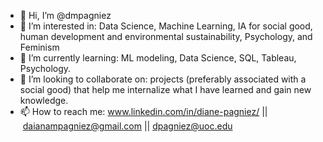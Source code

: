 - 👋 Hi, I’m @dmpagniez
- 👀 I’m interested in: Data Science, Machine Learning, IA for social good, human development and environmental sustainability, Psychology, and Feminism
- 🌱 I’m currently learning: ML modeling, Data Science, SQL, Tableau, Psychology. 
- 💞️ I’m looking to collaborate on: projects (preferably associated with a social good) that help me internalize what I have learned and gain new knowledge.
- 📫 How to reach me: www.linkedin.com/in/diane-pagniez/ || daianampagniez@gmail.com || dpagniez@uoc.edu 

<!---
dmpagniez/dmpagniez is a ✨ special ✨ repository because its `README.md` (this file) appears on your GitHub profile.
You can click the Preview link to take a look at your changes.
--->

